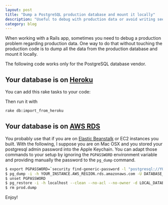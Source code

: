 ```yaml
---
layout: post
title: "Dump a PostgreSQL production database and mount it locally"
description: "Useful to debug with production data or avoid writing seeds"
category: blog
---
```


When working with a Rails app, sometimes you need to debug a production problem
regarding production data. One way to do that without touching the production
code is to dump all the data from the production database and mount it locally.

The following code works only for the PostgreSQL database vendor.

## Your database is on [Heroku](https://www.heroku.com/postgres)

You can add this rake tasks to your code:

<script src="https://gist.github.com/ssaunier/8c88cbdce09d47581975.js"></script>

Then run it with

```bash
rake db:import_from_heroku
```

## Your database is on [AWS RDS](aws.amazon.com/rds/)

You probably use that if you are on [Elastic Beanstalk](http://aws.amazon.com/elasticbeanstalk/) or EC2 instances you built. With the following, I suppose you are on Mac OSX and you stored your
postgresql admin password into the Apple Keychain. You can adapt those commands to your setup
by ignoring the `PGPASSWORD` environment variable and providing manually the password to the
`pg_dump` command.

```bash
$ export PGPASSWORD=`security find-generic-password -l "postgresql://YOUR_INSTANCE.AWS_REGION.rds.amazonaws.com" -g 2>&1 | grep "password" | cut -d \" -f 2`
$ pg_dump -i -h YOUR_INSTANCE.AWS_REGION.rds.amazonaws.com -U DATABASE_USER -d DATABASE_SCHEMA -F c -b -v -f prod.dump
$ unset PGPASSWORD
$ pg_restore -i -h localhost --clean --no-acl --no-owner -d LOCAL_DATABASE_SCHEMA -v prod.dump
$ rm prod.dump
```

Enjoy!